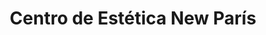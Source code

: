 ---
title: "Centro de Estética New París"
url: /quillota/centro-de-estetica-new-paris/
shop: Kosmetik
---